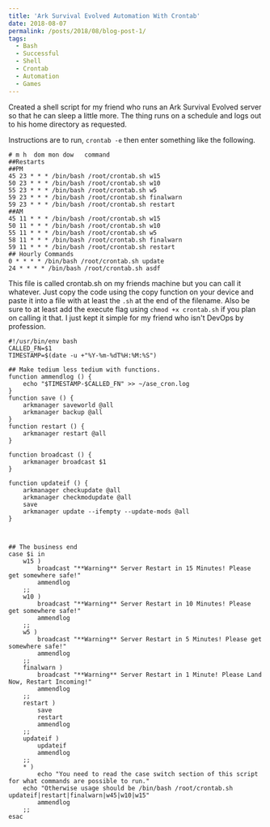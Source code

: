```yaml
---
title: 'Ark Survival Evolved Automation With Crontab'
date: 2018-08-07
permalink: /posts/2018/08/blog-post-1/
tags:
  - Bash
  - Successful
  - Shell
  - Crontab
  - Automation
  - Games
---
```


Created a shell script for my friend who runs an Ark Survival Evolved server so that he can sleep a little more.
The thing runs on a schedule and logs out to his home directory as requested.

Instructions are to run, `crontab -e` then enter something like the following.

```
# m h  dom mon dow   command
##Restarts
##PM
45 23 * * * /bin/bash /root/crontab.sh w15
50 23 * * * /bin/bash /root/crontab.sh w10
55 23 * * * /bin/bash /root/crontab.sh w5
59 23 * * * /bin/bash /root/crontab.sh finalwarn
59 23 * * * /bin/bash /root/crontab.sh restart
##AM
45 11 * * * /bin/bash /root/crontab.sh w15
50 11 * * * /bin/bash /root/crontab.sh w10
55 11 * * * /bin/bash /root/crontab.sh w5
58 11 * * * /bin/bash /root/crontab.sh finalwarn
59 11 * * * /bin/bash /root/crontab.sh restart
## Hourly Commands
0 * * * * /bin/bash /root/crontab.sh update
24 * * * * /bin/bash /root/crontab.sh asdf
```
This file is called crontab.sh on my friends machine but you can call it whatever.  Just copy the code using the copy function on your device and paste it into a file with at least the `.sh` at the end of the filename. Also be sure to at least add the execute flag using `chmod +x crontab.sh` if you plan on calling it that.  I just kept it simple for my friend who isn't DevOps by profession.
```
#!/usr/bin/env bash
CALLED_FN=$1
TIMESTAMP=$(date -u +"%Y-%m-%dT%H:%M:%S")

## Make tedium less tedium with functions.
function ammendlog () {
	echo "$TIMESTAMP-$CALLED_FN" >> ~/ase_cron.log
}
function save () {
	arkmanager saveworld @all
	arkmanager backup @all
}
function restart () {
	arkmanager restart @all
}

function broadcast () {
	arkmanager broadcast $1
}

function updateif () {
	arkmanager checkupdate @all
	arkmanager checkmodupdate @all
	save
	arkmanager update --ifempty --update-mods @all
}



## The business end
case $i in
	w15 )
		broadcast "**Warning** Server Restart in 15 Minutes! Please get somewhere safe!"
		ammendlog
	;;
	w10 )
		broadcast "**Warning** Server Restart in 10 Minutes! Please get somewhere safe!"
		ammendlog
	;;
	w5 )
		broadcast "**Warning** Server Restart in 5 Minutes! Please get somewhere safe!"
		ammendlog
	;;
	finalwarn )
		broadcast "**Warning** Server Restart in 1 Minute! Please Land Now, Restart Incoming!"
		ammendlog
	;;
	restart )
		save
		restart
		ammendlog
	;;
	updateif )
		updateif
		ammendlog
	;;
	* )
		echo "You need to read the case switch section of this script for what commands are possible to run."
    echo "Otherwise usage should be /bin/bash /root/crontab.sh updateif|restart|finalwarn|w45|w10|w15"
		ammendlog
	;;
esac
```
